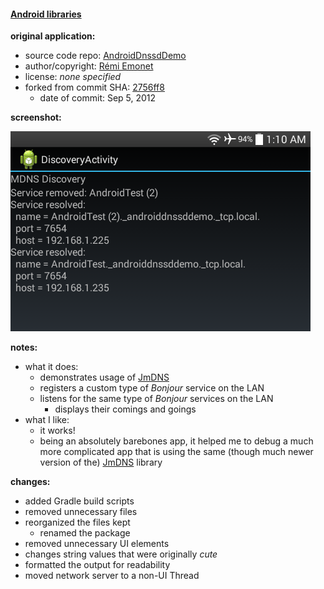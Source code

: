 #### [Android libraries](https://github.com/warren-bank/Android-libraries/tree/twitwi/AndroidDnssdDemo)

__original application:__

* source code repo: [AndroidDnssdDemo](https://github.com/twitwi/AndroidDnssdDemo)
* author/copyright: [Rémi Emonet](https://github.com/twitwi)
* license: _none specified_
* forked from commit SHA: [2756ff8](https://github.com/twitwi/AndroidDnssdDemo/tree/2756ff8d8e5ecb9cae0be33724050719049dfd10)
  * date of commit: Sep 5, 2012

__screenshot:__

![AndroidDnssdDemo](./.screenshots/1.png)

__notes:__

* what it does:
  * demonstrates usage of [JmDNS](https://github.com/jmdns/jmdns)
  * registers a custom type of _Bonjour_ service on the LAN
  * listens for the same type of _Bonjour_ services on the LAN
    * displays their comings and goings
* what I like:
  * it works!
  * being an absolutely barebones app, it helped me to debug a much more complicated app that is using the same (though much newer version of the) [JmDNS](https://github.com/jmdns/jmdns) library

__changes:__

* added Gradle build scripts
* removed unnecessary files
* reorganized the files kept
  - renamed the package
* removed unnecessary UI elements
* changes string values that were originally _cute_
* formatted the output for readability
* moved network server to a non-UI Thread

